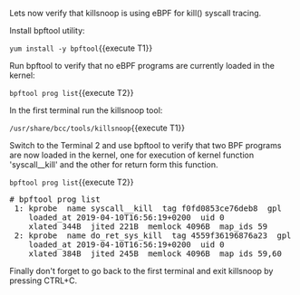 Lets now verify that killsnoop is using eBPF for kill() syscall tracing.

Install bpftool utility:

`yum install -y bpftool`{{execute T1}}

Run bpftool to verify that no eBPF programs are currently loaded in the kernel:

`bpftool prog list`{{execute T2}}

In the first terminal run the killsnoop tool:

`/usr/share/bcc/tools/killsnoop`{{execute T1}}

Switch to the Terminal 2 and use bpftool to verify that two BPF programs are now loaded in the kernel, one for execution of kernel function 'syscall__kill' and the other for return form this function.

`bpftool prog list`{{execute T2}}

<pre class="file">
# bpftool prog list
 1: kprobe  name syscall__kill  tag f0fd0853ce76deb8  gpl
	loaded_at 2019-04-10T16:56:19+0200  uid 0
	xlated 344B  jited 221B  memlock 4096B  map_ids 59
 2: kprobe  name do_ret_sys_kill  tag 4559f36196876a23  gpl
	loaded_at 2019-04-10T16:56:19+0200  uid 0
	xlated 384B  jited 245B  memlock 4096B  map_ids 59,60
</pre>

Finally don't forget to go back to the first terminal and exit killsnoop by pressing CTRL+C.
